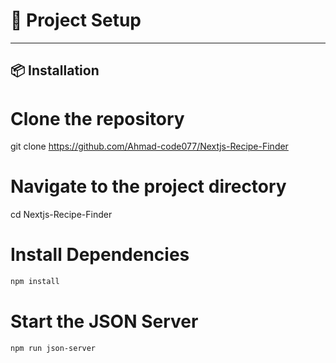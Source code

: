# 🚀 Project Setup

---

## 📦 Installation

# Clone the repository

git clone https://github.com/Ahmad-code077/Nextjs-Recipe-Finder

# Navigate to the project directory

cd Nextjs-Recipe-Finder

# Install Dependencies

```bash
npm install
```

# Start the JSON Server

```bash
npm run json-server
```
